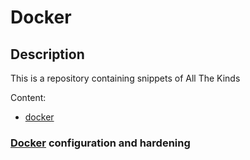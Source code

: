 # Docker

## Description

This is a repository containing snippets of All The Kinds

Content:

* [docker](#docker)

### <a name="docker"></a>[Docker](https://github.com/Bski3/snippets/tree/master/docker) configuration and hardening

